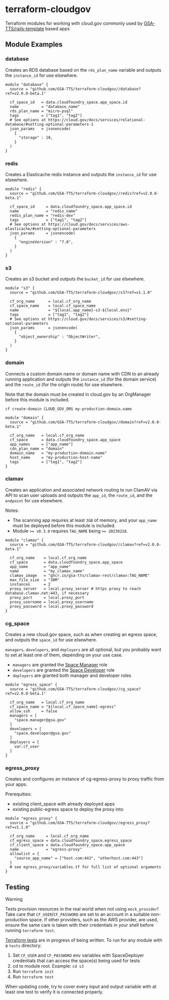 # terraform-cloudgov

Terraform modules for working with cloud.gov commonly used by [GSA-TTS/rails-template](https://github.com/GSA-TTS/rails-template) based apps

## Module Examples

### database

Creates an RDS database based on the `rds_plan_name` variable and outputs the `instance_id` for use elsewhere.

```
module "database" {
  source = "github.com/GSA-TTS/terraform-cloudgov//database?ref=v2.0.0-beta.1"

  cf_space_id   = data.cloudfoundry_space.app_space.id
  name          = "database_name"
  rds_plan_name = "micro-psql"
  tags          = ["tag1", "tag2"]
  # See options at https://cloud.gov/docs/services/relational-database/#setting-optional-parameters-1
  json_params   = jsonencode(
    {
      "storage" : 10,
    }
  )
}
```

### redis

Creates a Elasticache redis instance and outputs the `instance_id` for use elsewhere.

```
module "redis" {
  source = "github.com/GSA-TTS/terraform-cloudgov//redis?ref=v2.0.0-beta.1"

  cf_space_id     = data.cloudfoundry_space.app_space.id
  name            = "redis_name"
  redis_plan_name = "redis-dev"
  tags            = ["tag1", "tag2"]
  # See options at https://cloud.gov/docs/services/aws-elasticache/#setting-optional-parameters
  json_params     = jsonencode(
    {
      "engineVersion" : "7.0",
    }
  )
}
```

### s3

Creates an s3 bucket and outputs the `bucket_id` for use elsewhere.

```
module "s3" {
  source = "github.com/GSA-TTS/terraform-cloudgov//s3?ref=v1.1.0"

  cf_org_name      = local.cf_org_name
  cf_space_name    = local.cf_space_name
  name             = "${local.app_name}-s3-${local.env}"
  tags             = ["tag1", "tag2"]
  # See options at https://cloud.gov/docs/services/s3/#setting-optional-parameters
  json_params      = jsonencode(
    {
      "object_ownership" : "ObjectWriter",
    }
  )
}
```

### domain

Connects a custom domain name or domain name with CDN to an already running application and outputs the `instance_id` (for the domain service) and the `route_id` (for the origin route) for use elsewhere.

Note that the domain must be created in cloud.gov by an OrgManager before this module is included.

`cf create-domain CLOUD_GOV_ORG my-production-domain.name`

```
module "domain" {
  source = "github.com/GSA-TTS/terraform-cloudgov//domain?ref=v2.0.0-beta.1"

  cf_org_name   = local.cf_org_name
  cf_space      = data.cloudfoundry_space.app_space
  app_names     = ["app_name"]
  cdn_plan_name = "domain"
  domain_name   = "my-production-domain.name"
  host_name     = "my-production-host-name"
  tags          = ["tag1", "tag2"]
}
```

### clamav

Creates an application and associated network routing to run ClamAV via API to scan user uploads and outputs the `app_id`, the `route_id`, and the `endpoint` for use elsewhere.

Notes:
* The scanning app requires at least `3GB` of memory, and your `app_name` must be deployed before this module is included.
* Module `>= v0.3.0` requires `TAG_NAME` being `>= 20230228`.

```
module "clamav" {
  source = "github.com/GSA-TTS/terraform-cloudgov//clamav?ref=v2.0.0-beta.1"

  cf_org_name    = local.cf_org_name
  cf_space       = data.cloudfoundry_space.app_space
  app_name       = "app_name"
  name           = "my_clamav_name"
  clamav_image   = "ghcr.io/gsa-tts/clamav-rest/clamav:TAG_NAME"
  max_file_size  = "30M"
  instances      = 2
  proxy_server   = local.proxy_server # https proxy to reach database.clamav.net:443, if necessary
  proxy_port     = local.proxy_port
  proxy_username = local.proxy_username
  proxy_password = local.proxy_password
}
```

### cg_space

Creates a new cloud.gov space, such as when creating an egress space, and outputs the `space_id` for use elsewhere.

`managers`, `developers`, and `deployers` are all optional, but you probably want to set at least one of them, depending on your use case.

* `managers` are granted the [Space Manager](https://docs.cloudfoundry.org/concepts/roles.html#activeroles) role
* `developers` are granted the [Space Developer](https://docs.cloudfoundry.org/concepts/roles.html#activeroles) role
* `deployers` are granted both manager and developer roles

```
module "egress_space" {
  source = "github.com/GSA-TTS/terraform-cloudgov//cg_space?ref=v2.0.0-beta.1"

  cf_org_name   = local.cf_org_name
  cf_space_name = "${local.cf_space_name}-egress"
  allow_ssh     = false
  managers = [
    "space.manager@gsa.gov"
  ]
  developers = [
    "space.developer@gsa.gov"
  ]
  deployers = [
    var.cf_user
  ]
}
```

### egress_proxy

Creates and configures an instance of cg-egress-proxy to proxy traffic from your apps.

Prerequities:

* existing client_space with already deployed apps
* existing public-egress space to deploy the proxy into

```
module "egress_proxy" {
  source = "github.com/GSA-TTS/terraform-cloudgov//egress_proxy?ref=v1.1.0"

  cf_org_name     = local.cf_org_name
  cf_egress_space = data.cloudfoundry_space.egress_space
  cf_client_space = data.cloudfoundry_space.app_space
  name            = "egress-proxy"
  allowlist = {
    "source_app_name" = ["host.com:443", "otherhost.com:443"]
  }
  # see egress_proxy/variables.tf for full list of optional arguments
}
```

## Testing


> [!WARNING]
> Tests provision resources in the real world when not using `mock_provider`! Take care that `CF_USER`/`CF_PASSWORD` are set to an account in a suitable non-production space. If other providers, such as the AWS provider, are used, ensure the same care is taken with their credentials in your shell before running `terraform test`.

[Terraform tests](https://developer.hashicorp.com/terraform/language/tests) are in progress of being written. To run for any module with a `tests` directory:

1. Set `CF_USER` and `CF_PASSWORD` env variables with SpaceDeployer credentials that can access the space(s) being used for tests
1. cd to module root. Example: `cd s3`
1. Run `terraform init`
1. Run `terraform test`

When updating code, try to cover every input and output variable with at least one test to verify it is connected properly.
